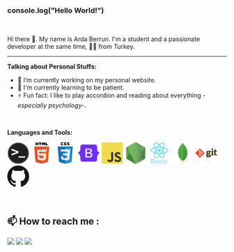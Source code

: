 ### console.log("Hello World!")
<br />

<p>Hi there 👋. My name is Arda Berrun. I'm a student and a passionate developer at the same time, 🚀🚀 from Turkey.</p>
 <hr/>

**Talking about Personal Stuffs:**
- 🔭 I’m currently working on my personal website.
- 🌱 I'm currently learning to be patient.
- ⚡ Fun fact: I like to play accordion and reading about everything -*especially psychology*-.

<br /> 

**Languages and Tools:**

<p align="left">
<img src="https://raw.githubusercontent.com/github/explore/80688e429a7d4ef2fca1e82350fe8e3517d3494d/topics/terminal/terminal.png" alt="terminal" width="50" height="50"/>
<img src="https://raw.githubusercontent.com/devicons/devicon/master/icons/html5/html5-original-wordmark.svg" alt="html5" width="50" height="50"/> 
<img src="https://raw.githubusercontent.com/devicons/devicon/master/icons/css3/css3-original-wordmark.svg" alt="css3" width="50" height="50" />
<img src="https://raw.githubusercontent.com/devicons/devicon/master/icons/bootstrap/bootstrap-plain.svg" alt="bootstrap" width="50" height="50" />
<img src="https://raw.githubusercontent.com/devicons/devicon/master/icons/javascript/javascript-original.svg" alt="javascript" width="50" height="50" />
<img src="https://raw.githubusercontent.com/github/explore/80688e429a7d4ef2fca1e82350fe8e3517d3494d/topics/nodejs/nodejs.png" alt="nodejs" width="50" height="50" />
<img src="https://raw.githubusercontent.com/devicons/devicon/master/icons/react/react-original-wordmark.svg" alt="react" width="50" height="50" />
<img src="https://raw.githubusercontent.com/devicons/devicon/master/icons/mongodb/mongodb-original.svg" alt="mongodb" width="50" height="50" />
<img src="https://raw.githubusercontent.com/github/explore/80688e429a7d4ef2fca1e82350fe8e3517d3494d/topics/git/git.png" alt="git" width="50" height="50"/>
<img src="https://raw.githubusercontent.com/github/explore/78df643247d429f6cc873026c0622819ad797942/topics/github/github.png" alt="github" width="50" height="50" />
</p>

<br />

## :mailbox: How to reach me :
[<img target="_blank" src="https://img.icons8.com/fluent/50/000000/gmail.png"/>](mailto:ardaberrun@gmail.com)
[<img target="_blank" src="https://img.icons8.com/fluent/50/000000/linkedin.png"/>](https://www.linkedin.com/in/ardaberrun/)
[<img target="_blank" src="https://img.icons8.com/fluent/50/000000/instagram-new.png"/>](https://instagram.com/ardaberrun/)



